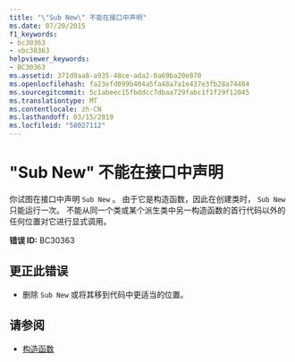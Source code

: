 ```yaml
---
title: "\"Sub New\" 不能在接口中声明"
ms.date: 07/20/2015
f1_keywords:
- bc30363
- vbc30363
helpviewer_keywords:
- BC30363
ms.assetid: 371d9aa8-a935-48ce-ada2-0a69ba20e070
ms.openlocfilehash: fa23efd099b404a5fa48a7a1e437e3fb28a74404
ms.sourcegitcommit: 5c1abeec15fbddcc7dbaa729fabc1f1f29f12045
ms.translationtype: MT
ms.contentlocale: zh-CN
ms.lasthandoff: 03/15/2019
ms.locfileid: "58027112"
---
```

# <a name="sub-new-cannot-be-declared-in-an-interface"></a>"Sub New" 不能在接口中声明
你试图在接口中声明 `Sub New` 。 由于它是构造函数，因此在创建类时， `Sub New` 只能运行一次。 不能从同一个类或某个派生类中另一构造函数的首行代码以外的任何位置对它进行显式调用。  
  
 **错误 ID:** BC30363  
  
## <a name="to-correct-this-error"></a>更正此错误  
  
-   删除 `Sub New` 或将其移到代码中更适当的位置。  
  
## <a name="see-also"></a>请参阅

- [构造函数](~/docs/visual-basic/programming-guide/concepts/object-oriented-programming.md#constructors)
